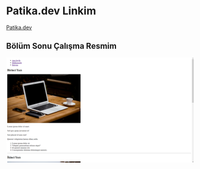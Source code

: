 # Patika.dev Linkim
[Patika.dev](https://app.patika.dev/ahmeteyovge)
## Bölüm Sonu Çalışma Resmim
![Ödev Resim](img\Preview.png)